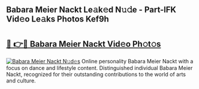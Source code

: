 ## Babara Meier Nackt Le𝚊k𝚎d N𝚞𝚍e - Part-lFK Vid𝚎o Le𝚊ks Photos Kef9h

# <h2><a href="http://fb3eul.evod.top/?m=Babara+Meier+Nackt">🔗 👉🔴 Babara Meier Nackt Vid𝚎o Ph𝚘t𝚘s</a></h2>

[![Babara Meier Nackt N𝚞d𝚎s](https://i.imgur.com/8V9OHl7.gif)](http://fb3eul.evod.top/?m=Babara+Meier+Nackt)
Online personality Babara Meier Nackt with a focus on dance and lifestyle content. Distinguished individual Babara Meier Nackt, recognized for their outstanding contributions to the world of arts and culture. 
